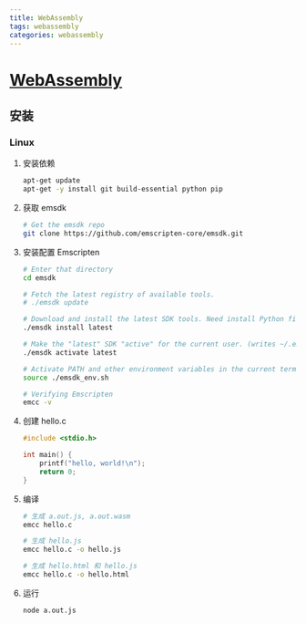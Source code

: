 ```yaml
---
title: WebAssembly
tags: webassembly
categories: webassembly
---
```


# [WebAssembly](https://www.wasm.com.cn/)

## 安装

### Linux

1. 安装依赖
    ```bash
    apt-get update
    apt-get -y install git build-essential python pip
    ```

1. 获取 emsdk
    ```bash
    # Get the emsdk repo
    git clone https://github.com/emscripten-core/emsdk.git
    ```

2. 安装配置 Emscripten
    ```bash
    # Enter that directory
    cd emsdk

    # Fetch the latest registry of available tools.
    # ./emsdk update

    # Download and install the latest SDK tools. Need install Python first. 
    ./emsdk install latest

    # Make the "latest" SDK "active" for the current user. (writes ~/.emscripten file)
    ./emsdk activate latest

    # Activate PATH and other environment variables in the current terminal
    source ./emsdk_env.sh

    # Verifying Emscripten
    emcc -v
    ```

3. 创建 hello.c
    ```c
    #include <stdio.h>

    int main() {
        printf("hello, world!\n");
        return 0;
    }
    ```

4. 编译
    ```bash
    # 生成 a.out.js, a.out.wasm
    emcc hello.c

    # 生成 hello.js
    emcc hello.c -o hello.js

    # 生成 hello.html 和 hello.js
    emcc hello.c -o hello.html
    ```

5. 运行
    ```bash
    node a.out.js
    ```